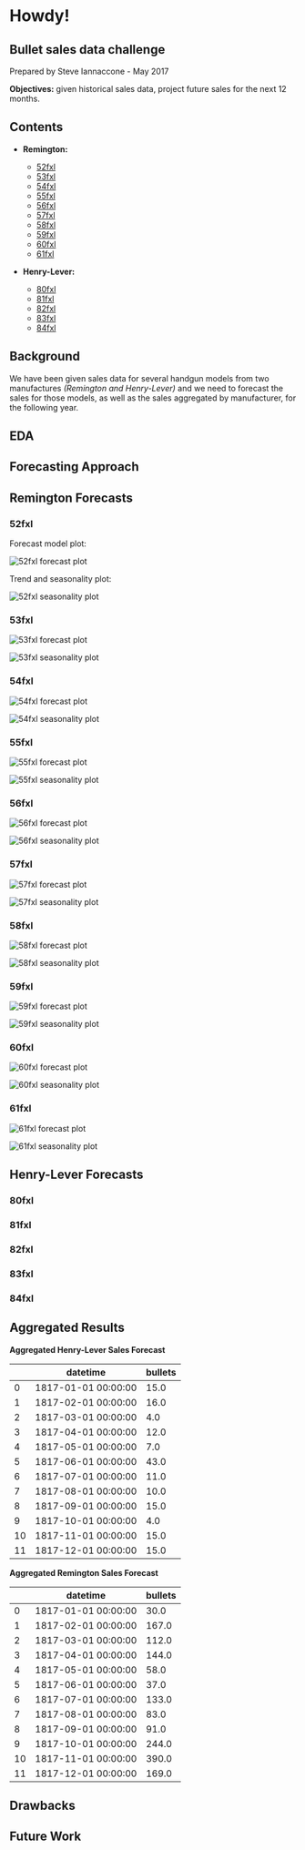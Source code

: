 # Howdy!
## Bullet sales data challenge
Prepared by Steve Iannaccone - May 2017

**Objectives:** given historical sales data, project future sales for the next 12 months.

## Contents
* **Remington:**
    * [52fxl](howdy#Howdy)
    * [53fxl](#53fxl)
    * [54fxl](#54fxl)
    * [55fxl](#55fxl)
    * [56fxl](#56fxl)
    * [57fxl](#57fxl)
    * [58fxl](#58fxl)
    * [59fxl](#59fxl)
    * [60fxl](#60fxl)
    * [61fxl](#61fxl)

* **Henry-Lever:**
    * [80fxl](#80fxl)
    * [81fxl](#81fxl)
    * [82fxl](#82fxl)
    * [83fxl](#83fxl)
    * [84fxl](#84fxl)

## Background

We have been given sales data for several handgun models from two manufactures
_(Remington and Henry-Lever)_ and we need to forecast the sales for those models,
as well as the sales aggregated by manufacturer, for the following year.

## EDA

## Forecasting Approach

## Remington Forecasts

### 52fxl

Forecast model plot:

![52fxl forecast plot](report/Remington_52fxl_forecast.png?raw=true "52fxl forecast plot")

Trend and seasonality plot:

![52fxl seasonality plot](report/Remington_52fxl_seasonality.png?raw=true "52fxl seasonality plot")

### 53fxl

![53fxl forecast plot](report/Remington_53fxl_forecast.png?raw=true "53fxl forecast plot")

![53fxl seasonality plot](report/Remington_53fxl_seasonality.png?raw=true "53fxl seasonality plot")

### 54fxl

![54fxl forecast plot](report/Remington_54fxl_forecast.png?raw=true "54fxl forecast plot")

![54fxl seasonality plot](report/Remington_54fxl_seasonality.png?raw=true "54fxl seasonality plot")

### 55fxl

![55fxl forecast plot](report/Remington_55fxl_forecast.png?raw=true "55fxl forecast plot")

![55fxl seasonality plot](report/Remington_55fxl_seasonality.png?raw=true "55fxl seasonality plot")

### 56fxl

![56fxl forecast plot](report/Remington_56fxl_forecast.png?raw=true "56fxl forecast plot")

![56fxl seasonality plot](report/Remington_56fxl_seasonality.png?raw=true "56fxl seasonality plot")

### 57fxl

![57fxl forecast plot](report/Remington_57fxl_forecast.png?raw=true "57fxl forecast plot")

![57fxl seasonality plot](report/Remington_57fxl_seasonality.png?raw=true "57fxl seasonality plot")

### 58fxl

![58fxl forecast plot](report/Remington_58fxl_forecast.png?raw=true "58fxl forecast plot")

![58fxl seasonality plot](report/Remington_58fxl_seasonality.png?raw=true "58fxl seasonality plot")

### 59fxl

![59fxl forecast plot](report/Remington_59fxl_forecast.png?raw=true "59fxl forecast plot")

![59fxl seasonality plot](report/Remington_59fxl_seasonality.png?raw=true "59fxl seasonality plot")

### 60fxl

![60fxl forecast plot](report/Remington_60fxl_forecast.png?raw=true "60fxl forecast plot")

![60fxl seasonality plot](report/Remington_60fxl_seasonality.png?raw=true "60fxl seasonality plot")

### 61fxl

![61fxl forecast plot](report/Remington_61fxl_forecast.png?raw=true "61fxl forecast plot")

![61fxl seasonality plot](report/Remington_61fxl_seasonality.png?raw=true "61fxl seasonality plot")

## Henry-Lever Forecasts

### 80fxl

### 81fxl

### 82fxl

### 83fxl

### 84fxl

## Aggregated Results

**Aggregated Henry-Lever Sales Forecast**

|    | datetime            | bullets |
|----|---------------------|---------|
| 0  | 1817-01-01 00:00:00 | 15.0    |
| 1  | 1817-02-01 00:00:00 | 16.0    |
| 2  | 1817-03-01 00:00:00 | 4.0     |
| 3  | 1817-04-01 00:00:00 | 12.0    |
| 4  | 1817-05-01 00:00:00 | 7.0     |
| 5  | 1817-06-01 00:00:00 | 43.0    |
| 6  | 1817-07-01 00:00:00 | 11.0    |
| 7  | 1817-08-01 00:00:00 | 10.0    |
| 8  | 1817-09-01 00:00:00 | 15.0    |
| 9  | 1817-10-01 00:00:00 | 4.0     |
| 10 | 1817-11-01 00:00:00 | 15.0    |
| 11 | 1817-12-01 00:00:00 | 15.0    |

**Aggregated Remington Sales Forecast**

|    | datetime            | bullets |
|----|---------------------|---------|
| 0  | 1817-01-01 00:00:00 | 30.0    |
| 1  | 1817-02-01 00:00:00 | 167.0   |
| 2  | 1817-03-01 00:00:00 | 112.0   |
| 3  | 1817-04-01 00:00:00 | 144.0   |
| 4  | 1817-05-01 00:00:00 | 58.0    |
| 5  | 1817-06-01 00:00:00 | 37.0    |
| 6  | 1817-07-01 00:00:00 | 133.0   |
| 7  | 1817-08-01 00:00:00 | 83.0    |
| 8  | 1817-09-01 00:00:00 | 91.0    |
| 9  | 1817-10-01 00:00:00 | 244.0   |
| 10 | 1817-11-01 00:00:00 | 390.0   |
| 11 | 1817-12-01 00:00:00 | 169.0   |

## Drawbacks

## Future Work
